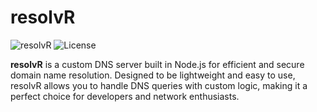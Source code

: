 # resolvR

![resolvR](https://img.shields.io/badge/Node.js-v18.0+-brightgreen.svg)
![License](https://img.shields.io/badge/License-ISC-blue.svg)

**resolvR** is a custom DNS server built in Node.js for efficient and secure domain name resolution. Designed to be lightweight and easy to use, resolvR allows you to handle DNS queries with custom logic, making it a perfect choice for developers and network enthusiasts.
